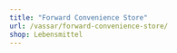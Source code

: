 ```yaml
---
title: "Forward Convenience Store"
url: /vassar/forward-convenience-store/
shop: Lebensmittel
---
```


